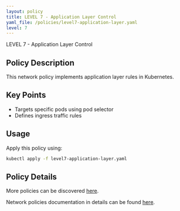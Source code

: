```yaml
---
layout: policy
title: LEVEL 7 - Application Layer Control
yaml_file: /policies/level7-application-layer.yaml
level: 7
---
```


LEVEL 7 - Application Layer Control

## Policy Description

This network policy implements application layer rules in Kubernetes.

## Key Points

- Targets specific pods using pod selector
- Defines ingress traffic rules

## Usage

Apply this policy using:
```bash
kubectl apply -f level7-application-layer.yaml
```

## Policy Details

More policies can be discovered [here](/k8s-network-policies/).

Network policies documentation in details can be found [here](https://kubernetes.io/docs/concepts/services-networking/network-policies/).
